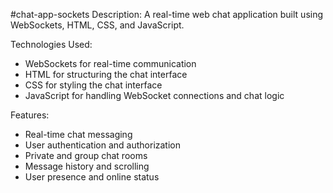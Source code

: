 #chat-app-sockets
Description: A real-time web chat application built using WebSockets, HTML, CSS, and JavaScript.

Technologies Used:

- WebSockets for real-time communication
- HTML for structuring the chat interface
- CSS for styling the chat interface
- JavaScript for handling WebSocket connections and chat logic

Features:

- Real-time chat messaging
- User authentication and authorization
- Private and group chat rooms
- Message history and scrolling
- User presence and online status
